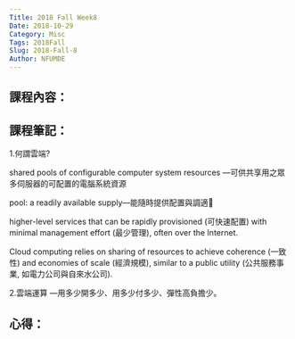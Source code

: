 ```yaml
---
Title: 2018 Fall Week8
Date: 2018-10-29
Category: Misc
Tags: 2018Fall
Slug: 2018-Fall-8
Author: NFUMDE
---
```




<!-- PELICAN_END_SUMMARY -->

課程內容：
----

課程筆記：
----

1.何謂雲端?

shared pools of configurable computer system resources —可供共享用之眾多伺服器的可配置的電腦系統資源

pool: a readily available supply—能隨時提供配置與調適

higher-level services that can be rapidly provisioned (可快速配置) with minimal management effort (最少管理), often over the Internet.

Cloud computing relies on sharing of resources to achieve coherence (一致性) and economies of scale (經濟規模), similar to a public utility (公共服務事業, 如電力公司與自來水公司).

2.雲端運算 —用多少開多少、用多少付多少、彈性高負擔少。

心得：
----
